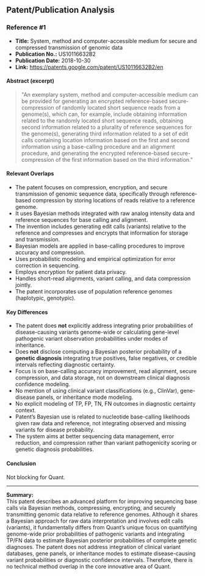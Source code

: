 ## Patent/Publication Analysis

### Reference #1

- **Title:** System, method and computer-accessible medium for secure and compressed transmission of genomic data  
- **Publication No.:** US10116632B2  
- **Publication Date:** 2018-10-30  
- **Link:** https://patents.google.com/patent/US10116632B2/en  

#### Abstract (excerpt)

> "An exemplary system, method and computer-accessible medium can be provided for generating an encrypted reference-based secure-compression of randomly located short sequence reads from a genome(s), which can, for example, include obtaining information related to the randomly located short sequence reads, obtaining second information related to a plurality of reference sequences for the genome(s), generating third information related to a set of edit calls containing location information based on the first and second information using a base-calling procedure and an alignment procedure, and generating the encrypted reference-based secure-compression of the first information based on the third information."

#### Relevant Overlaps

- The patent focuses on compression, encryption, and secure transmission of genomic sequence data, specifically through reference-based compression by storing locations of reads relative to a reference genome.
- It uses Bayesian methods integrated with raw analog intensity data and reference sequences for base calling and alignment.
- The invention includes generating edit calls (variants) relative to the reference and compresses and encrypts that information for storage and transmission.
- Bayesian models are applied in base-calling procedures to improve accuracy and compression.
- Uses probabilistic modeling and empirical optimization for error correction in sequencing.
- Employs encryption for patient data privacy.
- Handles short-read alignments, variant calling, and data compression jointly.
- The patent incorporates use of population reference genomes (haplotypic, genotypic).
  
#### Key Differences

- The patent does **not** explicitly address integrating prior probabilities of disease-causing variants genome-wide or calculating gene-level pathogenic variant observation probabilities under modes of inheritance.
- Does **not** disclose computing a Bayesian posterior probability of a **genetic diagnosis** integrating true positives, false negatives, or credible intervals reflecting diagnostic certainty.
- Focus is on base-calling accuracy improvement, read alignment, secure compression, and data storage, not on downstream clinical diagnosis confidence modeling.
- No mention of using clinical variant classifications (e.g., ClinVar), gene-disease panels, or inheritance mode modeling.
- No explicit modeling of TP, FP, TN, FN outcomes in diagnostic certainty context.
- Patent’s Bayesian use is related to nucleotide base-calling likelihoods given raw data and reference, not integrating observed and missing variants for disease probability.
- The system aims at better sequencing data management, error reduction, and compression rather than variant pathogenicity scoring or genetic diagnosis probabilities.

#### Conclusion

Not blocking for Quant.

---

**Summary:**  
This patent describes an advanced platform for improving sequencing base calls via Bayesian methods, compressing, encrypting, and securely transmitting genomic data relative to reference genomes. Although it shares a Bayesian approach for raw data interpretation and involves edit calls (variants), it fundamentally differs from Quant’s unique focus on quantifying genome-wide prior probabilities of pathogenic variants and integrating TP/FN data to estimate Bayesian posterior probabilities of complete genetic diagnoses. The patent does not address integration of clinical variant databases, gene panels, or inheritance modes to estimate disease-causing variant probabilities or diagnostic confidence intervals. Therefore, there is no technical method overlap in the core innovative area of Quant.
